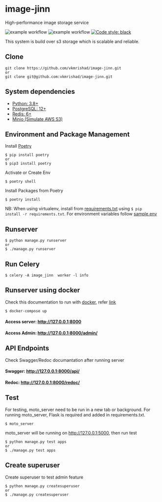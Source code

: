 # image-jinn
High-performance image storage service

![example workflow](https://github.com/vkmrishad/image-jinn/actions/workflows/black.yaml/badge.svg?branch=main)
![example workflow](https://github.com/vkmrishad/image-jinn/actions/workflows/django-ci.yaml/badge.svg?branch=main)
<a href="https://github.com/psf/black"><img alt="Code style: black" src="https://img.shields.io/badge/code%20style-black-000000.svg"></a>

This system is build over s3 storage which is scalable and reliable.

## Clone

    git clone https://github.com/vkmrishad/image-jinn.git
    or
    git clone git@github.com:vkmrishad/image-jinn.git

## System dependencies

* [Python: 3.8+](https://www.python.org/downloads/)
* [PostgreSQL: 12+](https://www.postgresql.org/download/)
* [Redis: 6+](https://redis.io/docs/getting-started/installation/)
* [Minio (Simulate AWS S3)](https://min.io/download)

## Environment and Package Management
Install [Poetry](https://python-poetry.org/)

    $ pip install poetry
    or
    $ pip3 install poetry

Activate or Create Env

    $ poetry shell

Install Packages from Poetry

    $ poetry install

NB: When using virtualenv, install from [requirements.txt](/requirements.txt) using `$ pip install -r requirements.txt`.
For environment variables follow [sample.env](/sample.env)

## Runserver

    $ python manage.py runserver
    or
    $ ./manage.py runserver

## Run Celery

    $ celery -A image_jinn  worker -l info

## Runserver using docker
Check this documentation to run with [docker](https://docs.docker.com/desktop/), refer [link](https://docs.docker.com/samples/django/)

    $ docker-compose up

#### Access server: http://127.0.0.1:8000
#### Access Admin: http://127.0.0.1:8000/admin/

## API Endpoints
Check Swagger/Redoc documantation after running server
#### Swagger: http://127.0.0.1:8000/api/
#### Redoc: http://127.0.0.1:8000/redoc/

## Test
For testing, moto_server need to be run in a new tab or background. For running moto_server, Flask is required and added in requirements.txt.

    $ moto_server

moto_server will be running on http://127.0.0.1:5000, then run test

    $ python manage.py test apps
    or
    $ ./manage.py test apps

## Create superuser
Create superuser to test admin feature

    $ python manage.py createsuperuser
    or
    $ ./manage.py createsuperuser
